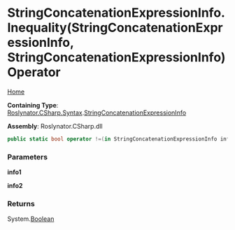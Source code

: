 # StringConcatenationExpressionInfo\.Inequality\(StringConcatenationExpressionInfo, StringConcatenationExpressionInfo\) Operator

[Home](../../../../../README.md)

**Containing Type**: [Roslynator.CSharp.Syntax](../../README.md)\.[StringConcatenationExpressionInfo](../README.md)

**Assembly**: Roslynator\.CSharp\.dll

```csharp
public static bool operator !=(in StringConcatenationExpressionInfo info1, in StringConcatenationExpressionInfo info2)
```

### Parameters

**info1**



**info2**



### Returns

System\.[Boolean](https://docs.microsoft.com/en-us/dotnet/api/system.boolean)

